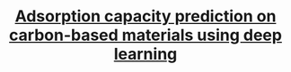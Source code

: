 ---
title: '[Adsorption capacity prediction on carbon-based materials using deep learning](https://ai4adsorption.readthedocs.io)'
permalink: /posts/2023-05-22-blog-post-2/

tags:
  - scikit-learn
  - ML tooling
  - python libraries
---